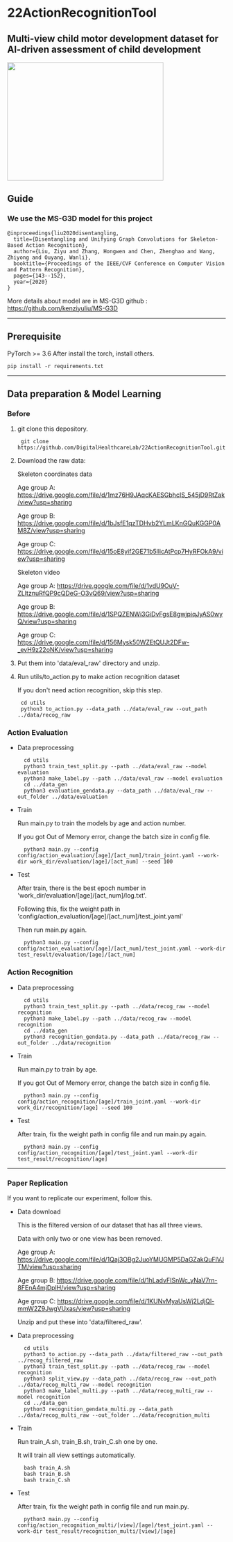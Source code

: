 # 22ActionRecognitionTool

## Multi-view child motor development dataset for AI-driven assessment of child development 


<img src= "https://user-images.githubusercontent.com/74819176/182763597-7c774c29-261e-4a2c-9057-83da7f72cad4.jpeg" width = 360 height = 272>

## Guide
### We use the MS-G3D model for this project

    @inproceedings{liu2020disentangling,
      title={Disentangling and Unifying Graph Convolutions for Skeleton-Based Action Recognition},
      author={Liu, Ziyu and Zhang, Hongwen and Chen, Zhenghao and Wang, Zhiyong and Ouyang, Wanli},
      booktitle={Proceedings of the IEEE/CVF Conference on Computer Vision and Pattern Recognition},
      pages={143--152},
      year={2020}
    }

More details about model are in MS-G3D github : https://github.com/kenziyuliu/MS-G3D

-------------
## Prerequisite
PyTorch >= 3.6
After install the torch, install others.

    pip install -r requirements.txt

--------------
## Data preparation & Model Learning
### Before
1. git clone this depository.

        git clone https://github.com/DigitalHealthcareLab/22ActionRecognitionTool.git
    
2. Download the raw data:

    Skeleton coordinates data 
    
    Age group A: https://drive.google.com/file/d/1mz76H9JAqcKAESGbhcIS_545jD9RtZak/view?usp=sharing
    
    Age group B: https://drive.google.com/file/d/1bJsfE1qzTDHvb2YLmLKnGQuKGGP0AM8Z/view?usp=sharing
    
    Age group C: https://drive.google.com/file/d/15oE8yif2GE71b5llicAtPcp7HyRFOkA9/view?usp=sharing
    
    Skeleton video
    
    Age group A: https://drive.google.com/file/d/1vdU9OuV-ZLltznuRfQP9cQDeG-O3vQ69/view?usp=sharing
    
    Age group B: https://drive.google.com/file/d/1SPQZENWi3GiDvFgsE8gwjpiqJyAS0wyQ/view?usp=sharing
    
    Age group C: https://drive.google.com/file/d/156Mysk50WZEtQUJt2DFw-_evH9z22oNK/view?usp=sharing

3. Put them into 'data/eval_raw' directory and unzip.
    
4. Run utils/to_action.py to make action recognition dataset

    If you don't need action recognition, skip this step.

        cd utils
        python3 to_action.py --data_path ../data/eval_raw --out_path ../data/recog_raw
    

### Action Evaluation

- Data preprocessing
    
        cd utils
        python3 train_test_split.py --path ../data/eval_raw --model evaluation
        python3 make_label.py --path ../data/eval_raw --model evaluation
        cd ../data_gen
        python3 evaluation_gendata.py --data_path ../data/eval_raw --out_folder ../data/evaluation

- Train

    Run main.py to train the models by age and action number.
    
    If you got Out of Memory error, change the batch size in config file.
    
        python3 main.py --config config/action_evaluation/[age]/[act_num]/train_joint.yaml --work-dir work_dir/evaluation/[age]/[act_num] --seed 100

- Test

    After train, there is the best epoch number in 'work_dir/evaluation/[age]/[act_num]/log.txt'.
    
    Following this, fix the weight path in 'config/action_evaluation/[age]/[act_num]/test_joint.yaml'
    
    Then run main.py again.
    
        python3 main.py --config config/action_evaluation/[age]/[act_num]/test_joint.yaml --work-dir test_result/evaluation/[age]/[act_num]
    

### Action Recognition

- Data preprocessing

        cd utils
        python3 train_test_split.py --path ../data/recog_raw --model recognition
        python3 make_label.py --path ../data/recog_raw --model recognition
        cd ../data_gen
        python3 recognition_gendata.py --data_path ../data/recog_raw --out_folder ../data/recognition

- Train

    Run main.py to train by age.
    
    If you got Out of Memory error, change the batch size in config file.
    
        python3 main.py --config config/action_recognition/[age]/train_joint.yaml --work-dir work_dir/recognition/[age] --seed 100
        
- Test

    After train, fix the weight path in config file and run main.py again.
    
        python3 main.py --config config/action_recognition/[age]/test_joint.yaml --work-dir test_result/recognition/[age]

---------------
### Paper Replication

If you want to replicate our experiment, follow this.

- Data download

    This is the filtered version of our dataset that has all three views.
    
    Data with only two or one view has been removed.

    Age group A: https://drive.google.com/file/d/1Qaj3OBg2JuoYMUGMP5DaGZakQuFlVJTM/view?usp=sharing
    
    Age group B: https://drive.google.com/file/d/1hLadvFISnWc_yNaV7rn-8FEnA4mjDplH/view?usp=sharing
    
    Age group C: https://drive.google.com/file/d/1KUNvMyaUsWj2LdjQl-mmW2Z9JwgVUxas/view?usp=sharing
    
    Unzip and put these into 'data/filtered_raw'.
    
- Data preprocessing

        cd utils
        python3 to_action.py --data_path ../data/filtered_raw --out_path ../recog_filtered_raw
        python3 train_test_split.py --path ../data/recog_raw --model recognition
        python3 split_view.py --data_path ../data/recog_raw --out_path ../data/recog_multi_raw --model recognition
        python3 make_label_multi.py --path ../data/recog_multi_raw --model recognition
        cd ../data_gen
        python3 recognition_gendata_multi.py --data_path ../data/recog_multi_raw --out_folder ../data/recognition_multi
    
- Train

    Run train_A.sh, train_B.sh, train_C.sh one by one.
    
    It will train all view settings automatically.
    
        bash train_A.sh
        bash train_B.sh
        bash train_C.sh

- Test

    After train, fix the weight path in config file and run main.py.
    
        python3 main.py --config config/action_recognition_multi/[view]/[age]/test_joint.yaml --work-dir test_result/recognition_multi/[view]/[age]
